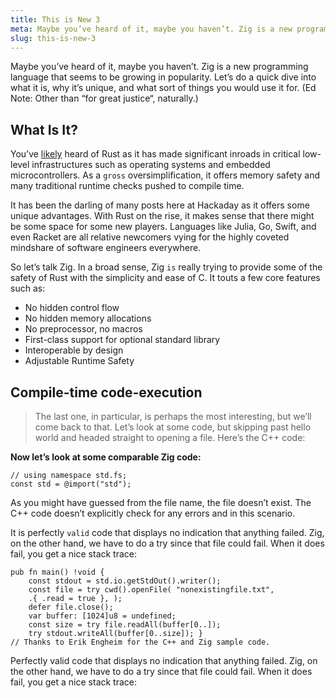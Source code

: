 ```yaml
---
title: This is New 3
meta: Maybe you’ve heard of it, maybe you haven’t. Zig is a new programming language that seems to be growing in popularity. Let’s do a quick dive into what it is.
slug: this-is-new-3
---
```


Maybe you’ve heard of it, maybe you haven’t. Zig is a new programming language that seems to be growing in popularity. Let’s do a quick dive into what it is, why it’s unique, and what sort of things you would use it for. (Ed Note: Other than “for great justice“, naturally.)

## What Is It?

You’ve [likely](https://google.com) heard of Rust as it has made significant inroads in critical low-level infrastructures such as operating systems and embedded microcontrollers. As a `gross` oversimplification, it offers memory safety and many traditional runtime checks pushed to compile time.

It has been the darling of many posts here at Hackaday as it offers some unique advantages. With Rust on the rise, it makes sense that there might be some space for some new players. Languages like Julia, Go, Swift, and even Racket are all relative newcomers vying for the highly coveted mindshare of software engineers everywhere.

So let’s talk Zig. In a broad sense, Zig `is` really trying to provide some of the safety of Rust with the simplicity and ease of C. It touts a few core features such as:

- No hidden control flow
- No hidden memory allocations
- No preprocessor, no macros
- First-class support for optional standard library
- Interoperable by design
- Adjustable Runtime Safety

## Compile-time code-execution

> The last one, in particular, is perhaps the most interesting, but we’ll come back to that. Let’s look at some code, but skipping past hello world and headed straight to opening a file. Here’s the C++ code:

**Now let’s look at some comparable Zig code:**

```
// using namespace std.fs;
const std = @import("std");
```

As you might have guessed from the file name, the file doesn’t exist. The C++ code doesn’t explicitly check for any errors and in this scenario.

It is perfectly `valid` code that displays no indication that anything failed. Zig, on the other hand, we have to do a try since that file could fail. When it does fail, you get a nice stack trace:

```
pub fn main() !void {
    const stdout = std.io.getStdOut().writer();
    const file = try cwd().openFile( "nonexistingfile.txt",
    .{ .read = true }, );
    defer file.close();
    var buffer: [1024]u8 = undefined;
    const size = try file.readAll(buffer[0..]);
    try stdout.writeAll(buffer[0..size]); }
// Thanks to Erik Engheim for the C++ and Zig sample code.
```

Perfectly valid code that displays no indication that anything failed. Zig, on the other hand, we have to do a try since that file could fail. When it does fail, you get a nice stack trace:

